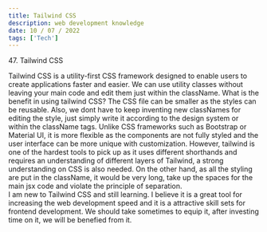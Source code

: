 ```yaml
---
title: Tailwind CSS
description: web development knowledge
date: 10 / 07 / 2022
tags: ['Tech']
---
```


<p>47. Tailwind CSS </p>

<p> Tailwind CSS is a utility-first CSS framework designed to enable users to create applications faster and easier. We can use utility classes without leaving your main code and edit them just within the className. What is the benefit in using tailwind CSS? The CSS file can be smaller as the styles can be reusable. Also, we dont have to keep inventing new classNames for editing the style, just simply write it according to the design system or within the className tags. Unlike CSS frameworks such as Bootstrap or Material UI, it is more flexible as the components are not fully styled and the user interface can be more unique with customization. However, tailwind is one of the hardest tools to pick up as it uses different shorthands and requires an understanding of different layers of Tailwind, a strong understanding on CSS is also needed. On the other hand, as all the styling are put in the className, it would be very long, take up the spaces for the main jsx code and violate the principle of separation. 
<br/>
I am new to Tailwind CSS and still learning. I believe it is a great tool for increasing the web development speed and it is a attractive skill sets for frontend development. We should take sometimes to equip it, after investing time on it, we will be benefied from it.
</p>
